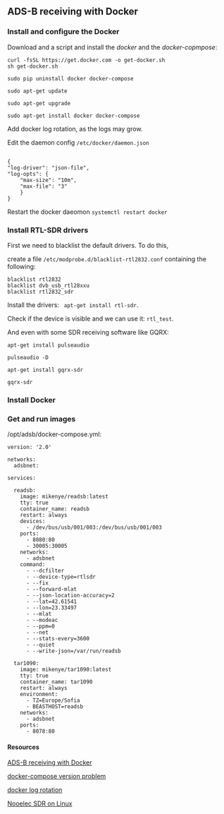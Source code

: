 ## ADS-B receiving with Docker

### Install and configure the Docker

Download and a script and install the *docker* and the *docker-copmpose*:

```
curl -fsSL https://get.docker.com -o get-docker.sh
sh get-docker.sh
```

```
sudo pip uninstall docker docker-compose

sudo apt-get update

sudo apt-get upgrade

sudo apt-get install docker docker-compose

```

Add docker log rotation, as the logs may grow.

Edit the daemon config ```/etc/docker/daemon.json```

```

{
"log-driver": "json-file",
"log-opts": {
    "max-size": "10m",    
    "max-file": "3" 
    }
}

```
Restart the docker daeomon ```systemctl restart docker```

### Install RTL-SDR drivers

First we need to blacklist the default drivers. To do this, 

create a file ```/etc/modprobe.d/blacklist-rtl2832.conf``` containing the following:

```
blacklist rtl2832
blacklist dvb_usb_rtl28xxu
blacklist rtl2832_sdr

```

Install the drivers: ``` apt-get install rtl-sdr```.

Check if the device is visible and we can use it: ```rtl_test```.

And even with some SDR receiving software like GQRX: 

```
apt-get install pulseaudio

pulseaudio -D

apt-get install gqrx-sdr

gqrx-sdr

```

### Install Docker

### Get and run images

/opt/adsb/docker-compose.yml:

```
version: '2.0'

networks:
  adsbnet:

services:

  readsb:
    image: mikenye/readsb:latest
    tty: true
    container_name: readsb
    restart: always
    devices:
      - /dev/bus/usb/001/003:/dev/bus/usb/001/003
    ports:
      - 8080:80
      - 30005:30005
    networks:
      - adsbnet
    command:
      - --dcfilter
      - --device-type=rtlsdr
      - --fix
      - --forward-mlat
      - --json-location-accuracy=2
      - --lat=42.61541
      - --lon=23.33497
      - --mlat
      - --modeac
      - --ppm=0
      - --net
      - --stats-every=3600
      - --quiet
      - --write-json=/var/run/readsb

  tar1090:
    image: mikenye/tar1090:latest
    tty: true
    container_name: tar1090
    restart: always
    environment:
      - TZ=Europe/Sofia
      - BEASTHOST=readsb
    networks:
      - adsbnet
    ports:
      - 8078:80
```


#### Resources

[ADS-B receiving with Docker](https://github.com/mikenye/docker-readsb/wiki/Guide-to-ADS-B-Data-Receiving,-Decoding-and-Sharing,-Leveraging-RTLSDR-and-Docker)

[docker-compose version problem](https://github.com/docker/docker-py/issues/1502)

[docker log rotation](https://success.docker.com/article/how-to-setup-log-rotation-post-installation)

[Nooelec SDR on Linux](https://www.nooelec.com/store/downloads/dl/file/id/72/product/0/nesdr_installation_manual_for_ubuntu.pdf)
